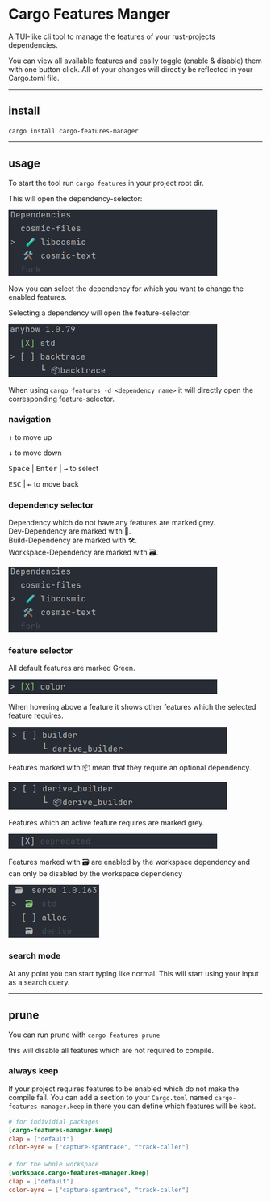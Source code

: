 # Cargo Features Manger

A TUI-like cli tool to manage the features of your rust-projects dependencies.

You can view all available features and easily toggle (enable & disable) them with one button click. All of your changes
will directly be reflected in your Cargo.toml file.

---

## install

`cargo install cargo-features-manager`

---

## usage

To start the tool run `cargo features` in your project root dir.

This will open the dependency-selector:

![dependencySelector](resources/dependencySelector.png)

Now you can select the dependency for which you want to change the enabled features.

Selecting a dependency will open the feature-selector:

![featureSelector](resources/featureSelector.png)

When using `cargo features -d <dependency name>` it will directly open the corresponding feature-selector.

### navigation

<kbd>↑</kbd> to move up

<kbd>↓</kbd> to move down

<kbd>Space</kbd> | <kbd>Enter</kbd> | <kbd>→</kbd> to select

<kbd>ESC</kbd> | <kbd>←</kbd> to move back

### dependency selector

Dependency which do not have any features are marked grey. <br>
Dev-Dependency are marked with 🧪. <br>
Build-Dependency are marked with 🛠️. <br>
Workspace-Dependency are marked with 🗃️️.

![dependencySelector](resources/dependencySelector.png)

### feature selector

All default features are marked Green.

![greenMark](resources/greenMark.png)

When hovering above a feature it shows other features which the selected feature requires.

![featureDependency](resources/featureDependency.png)

Features marked with 📦 mean that they require an optional dependency.

![featurePackageDependency](resources/featurePackageDependency.png)

Features which an active feature requires are marked grey.

![greyFeature](resources/greyFeature.png)

Features marked with 🗃️️ are enabled by the workspace dependency and can only be disabled by the workspace dependency

![workspaceFeatures](resources/workspaceFeatures.png)

### search mode

At any point you can start typing like normal.
This will start using your input as a search query.

---

## prune

You can run prune with `cargo features prune`

this will disable all features which are not required to compile.

### always keep

If your project requires features to be enabled which do not make the compile fail. You can add a section to
your `Cargo.toml` named `cargo-features-manager.keep` in there you can define which features will be kept.

```toml
# for individial packages
[cargo-features-manager.keep]
clap = ["default"]
color-eyre = ["capture-spantrace", "track-caller"]

# for the whole workspace
[workspace.cargo-features-manager.keep]
clap = ["default"]
color-eyre = ["capture-spantrace", "track-caller"]
```